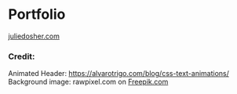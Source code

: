 # Portfolio
[juliedosher.com](https://juliedosher.azurewebsites.net/)   
   
   
### Credit:  
Animated Header: https://alvarotrigo.com/blog/css-text-animations/  
Background image: rawpixel.com on [Freepik.com](https://www.freepik.com/)  
